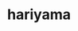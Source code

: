 ---
id: 297
title: hariyama
types: [fighting]
image: https://raw.githubusercontent.com/PokeAPI/sprites/master/sprites/pokemon/297.png
---